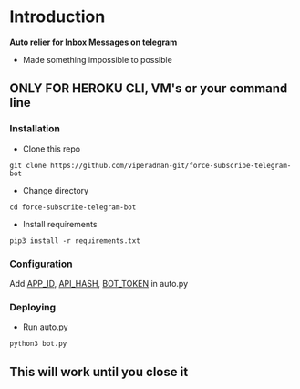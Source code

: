 # Introduction
**Auto relier for Inbox Messages on telegram**
- Made something impossible to possible



## ONLY FOR HEROKU CLI, VM's or your command line

### Installation
- Clone this repo
```
git clone https://github.com/viperadnan-git/force-subscribe-telegram-bot
```
- Change directory
```
cd force-subscribe-telegram-bot
```
- Install requirements
```
pip3 install -r requirements.txt
```

### Configuration
Add [APP_ID](https://my.telegram.org/apps), [API_HASH](https://my.telegram.org/apps), [BOT_TOKEN](https://t.me/botfather) in auto.py

### Deploying
- Run auto.py
```
python3 bot.py
```

## This will work until you close it

